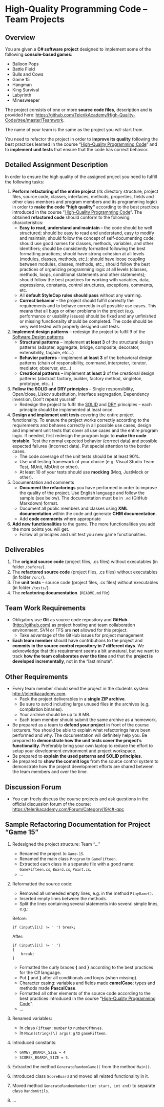 High-Quality Programming Code – Team Projects
=============================================

Overview
--------

You are given a **C\# software project** designed to implement some of the following **console-based games**:

-   Balloon Pops
-   Battle Field
-   Bulls and Cows
-   Game 15
-   Hangman
-   King Survival
-   Labyrinth
-   Minesweeper

The project consists of one or more **source code files**, description and is provided here: <https://github.com/TelerikAcademy/High-Quality-Code/tree/master/Teamwork>.

The name of your team is the same as the project you will start from.

You need to refactor the project in order to **improve its quality** following the best practices learned in the course “[High-Quality Programming Code](http://telerikacademy.com/Courses/Courses/Details/244)” and to **implement unit tests** that ensure that the code has correct behavior.

Detailed Assignment Description
-------------------------------

In order to ensure the high quality of the assigned project you need to fulfill the following tasks:

1.  **Perform refactoring of the entire project** (its directory structure, project files, source code, classes, interfaces, methods, properties, fields and other class members and program members and its programming logic) in order to **make the code “high quality”** according to the best practices introduced in the course “[High-Quality Programming Code](http://telerikacademy.com/Courses/Courses/Details/244)”. The obtained **refactored code** should conform to the following characteristics:
    -   **Easy to read, understand and maintain** – the code should be well structured; should be easy to read and understand, easy to modify and maintain; should follow the concept of self-documenting code; should use good names for classes, methods, variables, and other identifiers; should be consistently formatted following the best formatting practices; should have strong cohesion at all levels (modules, classes, methods, etc.); should have loose coupling between modules, classes, methods, etc.; should follow the best practices of organizing programming logic at all levels (classes, methods, loops, conditional statements and other statements); should follow the best practices for working with variables, data, expressions, constants, control structures, exceptions, comments, etc.
    -   All **default StyleCop rules should pass** without any warning.
    -   **Correct behavior** – the project should fulfill correctly the requirements and to behave correctly in all possible use cases. This means that all bugs or other problems in the project (e.g. performance or usability issues) should be fixed and any unfinished or missing functionality should be completed. The code should be very well tested with properly designed unit tests.
2.  **Implement design patterns** – redesign the project to fulfil 9 of the [Software Design patterns](http://en.wikipedia.org/wiki/Software_design_pattern)
    -   **Structural patterns** – implement **at least 3** of the structural design patterns (adapter, aggregate, bridge, composite, decorator, extensibility, façade, etc…)
    -   **Behavior patterns** – implement **at least 3** of the behavioral design patterns (chain of responsibility, command, interpreter, iterator, mediator, observer, etc…)
    -   **Creational patterns** – implement **at least 3** of the creational design patterns (abstract factory, builder, factory method, singleton, prototype, etc…)
3.  **Follow the SOLID and DRY principles** – Single responsibility, Open/close, Liskov substitution, Interface segregation, Dependency inversion, Don't repeat yourself
    -   Redesign the project to fulfil the [SOLID](http://en.wikipedia.org/wiki/Solid) and [DRY](http://en.wikipedia.org/wiki/Don't_repeat_yourself) principles – each principle should be implemented at least once
4.  **Design and implement unit tests** covering the entire project functionality. To ensure the project works correctly according to the requirements and behaves correctly in all possible use cases, design and implement unit tests that cover all use cases and the entire program logic. If needed, first redesign the program logic to **make the code testable**. Test the normal expected behavior (correct data) and possible expected failures (incorrect data). Put special attention to the border cases.
	-	The code coverage of the unit tests should be at least 90%.
	-	Use unit testing framework of your choice (e.g. Visual Studio Team Test, NUnit, MbUnit or other).
    -   At least 10 of your tests should use **mocking** (Moq, JustMock or other).
5.  Documentation and comments
    -   **Document the refactorings** you have performed in order to improve the quality of the project. Use English language and follow the sample (see below). The documentation must be in `.md` (GitHub Markdown) format.
    -   Document all public members and classes using **XML documentation** within the code and generate **CHM documentation**.
    -   Add **code comments** where appropriate
6.	**Add new functionalities** to the game. The more functionalities you add the more points you will get.
	-	Follow all principles and unit test you new game functionalities.

Deliverables
------------

1.  The **original source code** (project files, .cs files) without executables (in folder `/before/`).
2.  The **refactored source code** (project files, .cs files) without executables (in folder `/src/`).
3.  The **unit tests** – source code (project files, .cs files) without executables (in folder `/tests/`).
4.  The **refactoring documentation**. (`README.md` file)

Team Work Requirements
----------------------

-   Obligatory use **Git** as source code repository and **GitHub** (<http://github.com>) as project hosting and team collaboration environment. SVN or TFS are **not** allowed for this project.
	-	Take advantage of the GitHub issues for project management
-   **Each team member** should have contributions to the project and **commits in the source control repository in 7 different days**. We acknowledge that this requirement seems a bit unnatural, but we want to track **how the team collaborates over the time** and that the **project is developed incrementally**, not in the “last minute”.

Other Requirements
------------------

-   Every team member should send the project in the students system http://telerikacademy.com.
	-	Pack the project deliverables in a **single ZIP archive**.
	-	Be sure to avoid including large unused files in the archives (e.g. compilation binaries).
	-	Your archive should be up to 8 MB.
	-	Each team member should submit the same archive as a homework.
-   Be prepared as a team to **defend your project** in front of the course lecturers. You should be able to explain what refactorings have been performed and why. The documentation will definitely help you. Be prepared to **demonstrate how the unit tests cover the project’s functionality**. Preferably bring your own laptop to reduce the effort to setup your development environment and project workspace.
-	Be prepared to **explain the used patterns and SOLID principles**.
-   Be prepared to **show the commit logs** from the source control system to demonstrate how the project development efforts are shared between the team members and over the time.

Discussion Forum
----------------

-   You can freely discuss the course projects and ask questions in the official discussion forum of the course: <https://telerikacademy.com/Forum/Category/19/c#-qpc>

Sample Refactoring Documentation for Project “Game 15”                                                                                                                          
------------------------------------------------------

1.  Redesigned the project structure: Team “…”
	-   Renamed the project to `Game-15`.
	-   Renamed the main class `Program` to `GameFifteen`.
	-   Extracted each class in a separate file with a good name: `GameFifteen.cs`, `Board.cs`, `Point.cs`.
	-   …
2.  Reformatted the source code:
	-   Removed all unneeded empty lines, e.g. in the method `PlayGame()`.
	-   Inserted empty lines between the methods.
	-   Split the lines containing several statements into several simple lines, e.g.:
	
	Before:
	
		if (input\[i\] != ' ') break;
		
	After:

		if (input\[i\] != ' ')
		{
			break;
		}
	
	-   Formatted the curly braces **{** and **}** according to the best practices for the C\# language.
	-   Put **{** and **}** after all conditionals and loops (when missing).
	-   Character casing: variables and fields made **camelCase**; types and methods made **PascalCase**.
	-   Formatted all other elements of the source code according to the best practices introduced in the course “[High-Quality Programming Code](http://telerikacademy.com/Courses/Courses/Details/244)”.
	-   …
3.  Renamed variables:
	-   In class `Fifteen`: `number` to `numberOfMoves`.
	-   In `Main(string\[\] args)`: `g` to `gameFifteen`.
4.  Introduced constants:
	-   `GAME\_BOARD\_SIZE = 4`
	-   `SCORE\_BOARD\_SIZE = 5`. 
5.  Extracted the method `GenerateRandomGame()` from the method `Main()`.
6.  Introduced class `ScoreBoard` and moved all related functionality in it.
7.  Moved method `GenerateRandomNumber(int start, int end)` to separate class `RandomUtils`.
8.  …
